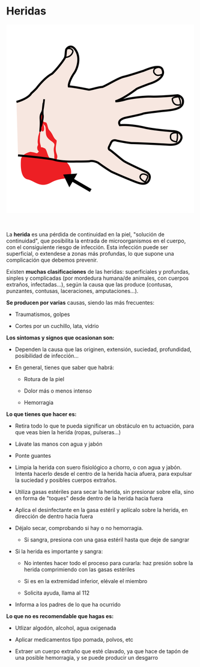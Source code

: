 # Heridas


![Fig.1.4. Sangre. Sergio Palao. ARASAAC. CC BY-NC-SA](img/M1_4.png)


 

La **herida** es una pérdida de continuidad en la piel, "solución de continuidad", que posibilita la entrada de microorganismos en el cuerpo, con el consiguiente riesgo de infección. Esta infección puede ser superficial, o extendese a zonas más profundas, lo que supone una complicación que debemos prevenir.

Existen **muchas clasificaciones** de las heridas: superficiales y profundas, sinples y complicadas (por mordedura humana/de animales, con cuerpos extraños, infectadas...), según la causa que las produce (contusas, punzantes, contusas, laceraciones, amputaciones...).

**Se producen por varias** causas, siendo las más frecuentes:

*   Traumatismos, golpes
    
*   Cortes por un cuchillo, lata, vidrio
    

**Los síntomas y signos que ocasionan son:**

*   Dependen la causa que las originen, extensión, suciedad, profundidad, posibilidad de infección...
    
*   En general, tienes que saber que habrá:
    
    *   Rotura de la piel
        
    *   Dolor más o menos intenso
        
    *   Hemorragia
        

**Lo que tienes que hacer es:**

*   Retira todo lo que te pueda significar un obstáculo en tu actuación, para que veas bien la herida (ropas, pulseras...)
    
*   Lávate las manos con agua y jabón
    
*   Ponte guantes
    
*   Limpia la herida con suero fisiológico a chorro, o con agua y jabón. Intenta hacerlo desde el centro de la herida hacia afuera, para expulsar la suciedad y posibles cuerpos extraños.
    
*   Utiliza gasas estériles para secar la herida, sin presionar sobre ella, sino en forma de "toques" desde dentro de la herida hacia fuera
    
*   Aplica el desinfectante en la gasa estéril y aplícalo sobre la herida, en dirección de dentro hacia fuera
    
*   Déjalo secar, comprobando si hay o no hemorragia.
    
    *   Si sangra, presiona con una gasa estéril hasta que deje de sangrar
        
*   Si la herida es importante y sangra:
    
    *   No intentes hacer todo el proceso para curarla: haz presión sobre la herida comprimiendo con las gasas estériles
        
    *   Si es en la extremidad inferior, elévale el miembro
        
    *   Solicita ayuda, llama al 112
        
*   Informa a los padres de lo que ha ocurrido
    

**Lo que no es recomendable que hagas es:**

*   Utlizar algodón, alcohol, agua oxigenada
    
*   Aplicar medicamentos tipo pomada, polvos, etc
    
*   Extraer un cuerpo extraño que esté clavado, ya que hace de tapón de una posible hemorragia, y se puede producir un desgarro
    

